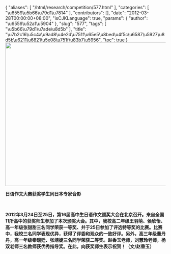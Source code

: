 {
    "aliases": [
        "/html/research/competition/577.html"
    ],
    "categories": [
        "\u6559\u5b66\u79d1\u7814"
    ],
    "contributors": [],
    "date": "2012-03-28T00:00:00+08:00",
    "isCJKLanguage": true,
    "params": {
        "author": "\u6559\u52a1\u5904"
    },
    "slug": "577",
    "tags": [
        "\u5b66\u79d1\u7ade\u8d5b"
    ],
    "title": "\u7b2c16\u5c4a\u9ad8\u4e2d\u751f\u65e5\u8bed\u4f5c\u6587\u5927\u8d5b\u6211\u6821\u5e08\u751f\u83b7\u5956",
    "toc": true
}
**<img
    src="https://cdn.tfls.online/mirror/full/32056a7cff579ddef7269cd8bc016b5d61eb78ac.jpg"
    style="display:block;margin-left:auto;margin-right:auto;"
    decoding="async"
    fetchpriority="auto"
    loading="lazy"
    height="450"
    width="600"
/>**

**日语作文大赛获奖学生同日本专家合影**

 

**2012年3月24日至25日，第16届高中生日语作文颁奖大会在北京召开。来自全国11所高中的获奖师生参加了本次颁奖大会。其中，我校高二年级王羽萌、侯欣怡、高一年级张甜甜三名同学荣获一等奖、并于25日参加了评选特等奖的比赛。比赛中，我校三名同学表现优异，获得了评委和观众的一致好评。另外，高三年级董丹丹，高一年级秦瑞廷、张靖婕三名同学荣获二等奖。赵香玉老师，刘慧玲老师，杨双老师三名教师获优秀指导奖。在此，向获奖师生表示祝贺！（文/赵香玉）**

